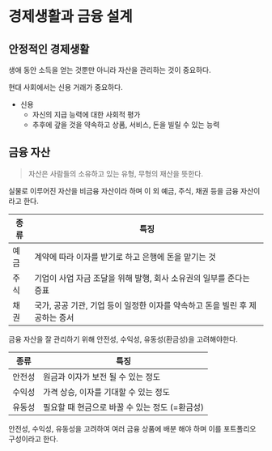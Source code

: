 # 경제생활과 금융 설계

## 안정적인 경제생활
생애 동안 소득을 얻는 것뿐만 아니라 자산을 관리하는 것이 중요하다.

현대 사회에서는 신용 거래가 중요하다.
- 신용
    - 자신의 지급 능력에 대한 사회적 평가
    - 추후에 갚을 것을 약속하고 상품, 서비스, 돈을 빌릴 수 있는 능력

## 금융 자산
> 자산은 사람들의 소유하고 있는 유형, 무형의 재산을 뜻한다.

실물로 이루어진 자산을 비금융 자산이라 하며 이 외 예금, 주식, 채권 등을 금융 자산이라고 한다.

| 종류 | 특징 |
|-----|-----|
| 예금 | 계약에 따라 이자를 받기로 하고 은행에 돈을 맡기는 것
| 주식 | 기업이 사업 자금 조달을 위해 발행, 회사 소유권의 일부를 준다는 증표 |
| 채권 | 국가, 공공 기관, 기업 등이 일정한 이자를 약속하고 돈을 빌린 후 제공하는 증서 |

금융 자산을 잘 관리하기 위해 안전성, 수익성, 유동성(환금성)을 고려해야한다.

| 종류 | 특징 |
|-----|-----|
| 안전성 | 원금과 이자가 보전 될 수 있는 정도 |
| 수익성 | 가격 상승, 이자를 기대할 수 있는 정도 |
| 유동성 | 필요할 때 현금으로 바꿀 수 있는 정도 (=환금성) |

안전성, 수익성, 유동성을 고려하여 여러 금융 상품에 배분 해야 하며 이를 포트폴리오 구성이라고 한다.
